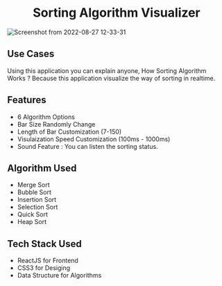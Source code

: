 <h1 align="center">Sorting Algorithm Visualizer</h1>

![Screenshot from 2022-08-27 12-33-31](https://user-images.githubusercontent.com/64357112/187019157-76edad2a-cc5c-4087-9976-8c5b2b61fb3d.png)

## Use Cases

<p> Using this application you can explain anyone, How Sorting Algorithm Works ? Because this application visualize the way of sorting in realtime. </p>

## Features

- 6 Algorithm Options
- Bar Size Randomly Change
- Length of Bar Customization (7-150)
- Visulaization Speed Customization (100ms - 1000ms)
- Sound Feature : You can listen the sorting status.

## Algorithm Used

- Merge Sort
- Bubble Sort
- Insertion Sort
- Selection Sort
- Quick Sort
- Heap Sort

## Tech Stack Used

- ReactJS for Frontend
- CSS3 for Desiging 
- Data Structure for Algorithms






